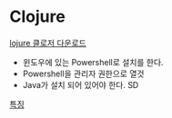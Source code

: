 # Clojure
[lojure 클로저 다운로드](https://clojure.org/)
* 윈도우에 있는 Powershell로 설치를 한다.
* Powershell을 관리자 권한으로 열것
* Java가 설치 되어 있어야 한다. SD 

[특징](https://philoskim.github.io/docs/spec/doc/overview.html)
